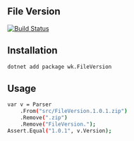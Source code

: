 ## File Version

[![Build Status](https://dev.azure.com/wk-j/file-version/_apis/build/status/wk-j.file-version)](https://dev.azure.com/wk-j/file-version/_build/latest?definitionId=13)

## Installation

```bash
dotnet add package wk.FileVersion
```

## Usage

```bash
var v = Parser
    .From("src/FileVersion.1.0.1.zip")
    .Remove(".zip")
    .Remove("FileVersion.");
Assert.Equal("1.0.1", v.Version);
```